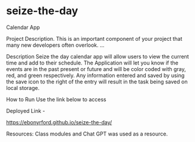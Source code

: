 # seize-the-day
Calendar App 

Project Description. This is an important component of your project that many new developers often overlook. ...

Description
Seize the day calendar app will allow users to view the current time and add to their schedule. 
The Application will let you know if the events are in the past present or future and will be color coded with gray, red, and green respectively. 
Any information entered and saved by using the save icon to the right of the entry will result in the task being saved on local storage. 


How to Run 
Use the link below to access 

Deployed Link - 

https://ebonyrford.github.io/seize-the-day/


Resources: Class modules and Chat GPT was used as a resource. 
